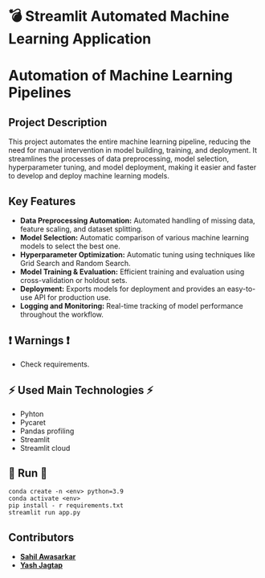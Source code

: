 # 💣 Streamlit Automated Machine Learning Application


# Automation of Machine Learning Pipelines

## Project Description

This project automates the entire machine learning pipeline, reducing the need for manual intervention in model building, training, and deployment. It streamlines the processes of data preprocessing, model selection, hyperparameter tuning, and model deployment, making it easier and faster to develop and deploy machine learning models.

## Key Features

- **Data Preprocessing Automation:** Automated handling of missing data, feature scaling, and dataset splitting.
- **Model Selection:** Automatic comparison of various machine learning models to select the best one.
- **Hyperparameter Optimization:** Automatic tuning using techniques like Grid Search and Random Search.
- **Model Training & Evaluation:** Efficient training and evaluation using cross-validation or holdout sets.
- **Deployment:** Exports models for deployment and provides an easy-to-use API for production use.
- **Logging and Monitoring:** Real-time tracking of model performance throughout the workflow.

## ❗ Warnings ❗

  * Check requirements.

## ⚡ Used Main Technologies ⚡

* Pyhton
* Pycaret
* Pandas profiling
* Streamlit
* Streamlit cloud

## 🚀 Run 🚀

```
conda create -n <env> python=3.9
conda activate <env>
pip install - r requirements.txt
streamlit run app.py
```

## Contributors

- **[Sahil Awasarkar](https://github.com/SahilAwsjdbhub/)**
- **[Yash Jagtap](https://github.com/yashgithubcom)**
